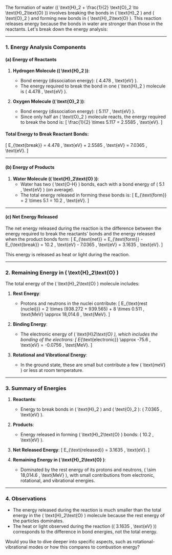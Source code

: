 The formation of water (\( \text{H}_2 + \frac{1}{2} \text{O}_2 \to \text{H}_2\text{O} \)) involves breaking the bonds in \( \text{H}_2 \) and \( \text{O}_2 \) and forming new bonds in \( \text{H}_2\text{O} \). This reaction releases energy because the bonds in water are stronger than those in the reactants. Let's break down the energy analysis:

---

### **1. Energy Analysis Components**

#### **(a) Energy of Reactants**
1. **Hydrogen Molecule (\( \text{H}_2 \))**:
   - Bond energy (dissociation energy): \( 4.478 \, \text{eV} \).
   - The energy required to break the bond in one \( \text{H}_2 \) molecule is \( 4.478 \, \text{eV} \).

2. **Oxygen Molecule (\( \text{O}_2 \))**:
   - Bond energy (dissociation energy): \( 5.117 \, \text{eV} \).
   - Since only half an \( \text{O}_2 \) molecule reacts, the energy required to break the bond is:
     \[
     \frac{1}{2} \times 5.117 = 2.5585 \, \text{eV}.
     \]

#### Total Energy to Break Reactant Bonds:
\[
E_{\text{break}} = 4.478 \, \text{eV} + 2.5585 \, \text{eV} = 7.0365 \, \text{eV}.
\]

---

#### **(b) Energy of Products**
1. **Water Molecule (\( \text{H}_2\text{O} \))**:
   - Water has two \( \text{O-H} \) bonds, each with a bond energy of \( 5.1 \, \text{eV} \) (on average).
   - The total energy released in forming these bonds is:
     \[
     E_{\text{form}} = 2 \times 5.1 = 10.2 \, \text{eV}.
     \]

---

#### **(c) Net Energy Released**
The net energy released during the reaction is the difference between the energy required to break the reactants' bonds and the energy released when the product bonds form:
\[
E_{\text{net}} = E_{\text{form}} - E_{\text{break}} = 10.2 \, \text{eV} - 7.0365 \, \text{eV} = 3.1635 \, \text{eV}.
\]

This energy is released as heat or light during the reaction.

---

### **2. Remaining Energy in \( \text{H}_2\text{O} \)**
The total energy of the \( \text{H}_2\text{O} \) molecule includes:
1. **Rest Energy**:
   - Protons and neutrons in the nuclei contribute:
     \[
     E_{\text{rest (nuclei)}} = 2 \times (938.272 + 939.565) + 8 \times 0.511 \, \text{MeV} \approx 18,014.6 \, \text{MeV}.
     \]

2. **Binding Energy**:
   - The electronic energy of \( \text{H}_2\text{O} \), which includes the bonding of the electrons:
     \[
     E_{\text{electronic}} \approx -75.6 \, \text{eV} = -0.0756 \, \text{MeV}.
     \]

3. **Rotational and Vibrational Energy**:
   - In the ground state, these are small but contribute a few \( \text{meV} \) or less at room temperature.

---

### **3. Summary of Energies**
1. **Reactants**:
   - Energy to break bonds in \( \text{H}_2 \) and \( \text{O}_2 \): \( 7.0365 \, \text{eV} \).

2. **Products**:
   - Energy released in forming \( \text{H}_2\text{O} \) bonds: \( 10.2 \, \text{eV} \).

3. **Net Released Energy**:
   \[
   E_{\text{released}} = 3.1635 \, \text{eV}.
   \]

4. **Remaining Energy in \( \text{H}_2\text{O} \)**:
   - Dominated by the rest energy of its protons and neutrons, \( \sim 18,014.6 \, \text{MeV} \), with small contributions from electronic, rotational, and vibrational energies.

---

### **4. Observations**
- The energy released during the reaction is much smaller than the total energy in the \( \text{H}_2\text{O} \) molecule because the rest energy of the particles dominates.
- The heat or light observed during the reaction (\( 3.1635 \, \text{eV} \)) corresponds to the difference in bond energies, not the total energy.

Would you like to dive deeper into specific aspects, such as rotational-vibrational modes or how this compares to combustion energy?


